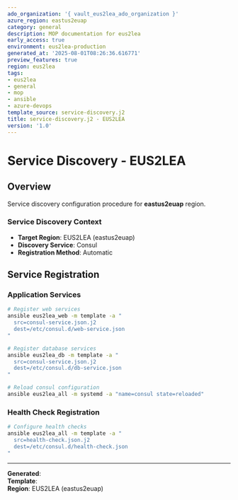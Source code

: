 ```yaml
---
ado_organization: '{ vault_eus2lea_ado_organization }'
azure_region: eastus2euap
category: general
description: MOP documentation for eus2lea
early_access: true
environment: eus2lea-production
generated_at: '2025-08-01T08:26:36.616771'
preview_features: true
region: eus2lea
tags:
- eus2lea
- general
- mop
- ansible
- azure-devops
template_source: service-discovery.j2
title: service-discovery.j2 - EUS2LEA
version: '1.0'
---
```



# Service Discovery - EUS2LEA

## Overview

Service discovery configuration procedure for **eastus2euap** region.

### Service Discovery Context

- **Target Region**: EUS2LEA (eastus2euap)
- **Discovery Service**: Consul
- **Registration Method**: Automatic

## Service Registration

### Application Services
```bash
# Register web services
ansible eus2lea_web -m template -a "
  src=consul-service.json.j2
  dest=/etc/consul.d/web-service.json
"

# Register database services
ansible eus2lea_db -m template -a "
  src=consul-service.json.j2
  dest=/etc/consul.d/db-service.json
"

# Reload consul configuration
ansible eus2lea_all -m systemd -a "name=consul state=reloaded"
```

### Health Check Registration
```bash
# Configure health checks
ansible eus2lea_all -m template -a "
  src=health-check.json.j2
  dest=/etc/consul.d/health-check.json
"
```

---

**Generated**:   
**Template**:   
**Region**: EUS2LEA (eastus2euap)